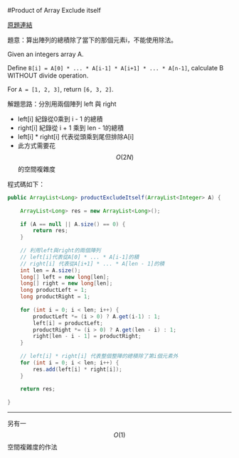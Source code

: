 #Product of Array Exclude itself

[原題連結](http://www.lintcode.com/en/problem/product-of-array-exclude-itself/)

題意：算出陣列的總積除了當下的那個元素i，不能使用除法。


Given an integers array A.

Define ```B[i] = A[0] * ... * A[i-1] * A[i+1] * ... * A[n-1]```, calculate B WITHOUT divide operation.

For ```A = [1, 2, 3]```, return ```[6, 3, 2]```.


解題思路：分別用兩個陣列 left 與 right 
+ left[i] 紀錄從0乘到 i - 1 的總積
+ right[i] 紀錄從 i + 1 乘到 len - 1的總積
+ left[i] * right[i] 代表從頭乘到尾但排除A[i]
+ 此方式需要花 $$O(2N)$$的空間複雜度

程式碼如下：

```java
public ArrayList<Long> productExcludeItself(ArrayList<Integer> A) {
    
    ArrayList<Long> res = new ArrayList<Long>();
    
    if (A == null || A.size() == 0) {
        return res;
    }
    
    // 利用left與right的兩個陣列
    // left[i]代表從A[0] * ... * A[i-1]的積
    // right[i] 代表從A[i+1] * ... * A[len - 1]的積
    int len = A.size();
    long[] left = new long[len];
    long[] right = new long[len];
    long productLeft = 1;
    long productRight = 1;
    
    for (int i = 0; i < len; i++) {
        productLeft *= (i > 0) ? A.get(i-1) : 1;
        left[i] = productLeft;
        productRight *= (i > 0) ? A.get(len - i) : 1;
        right[len - i - 1] = productRight;
    }
    
    // left[i] * right[i] 代表整個整陣的總積除了第i個元素外
    for (int i = 0; i < len; i++) {
        res.add(left[i] * right[i]);
    }
    
    return res;
    
}
```

---
另有一 $$O(1)$$ 空間複雜度的作法
